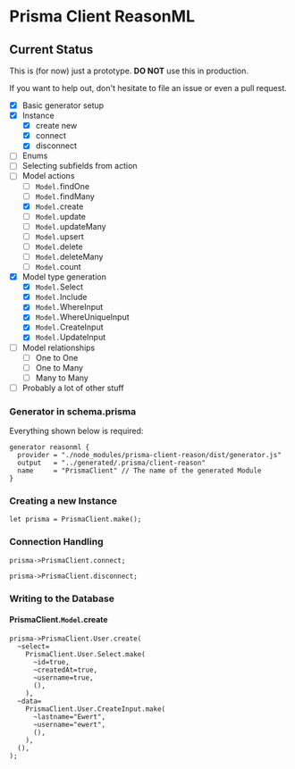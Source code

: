 # Prisma Client ReasonML

## Current Status

This is (for now) just a prototype.
**DO NOT** use this in production.

If you want to help out, don't hesitate to file an issue or even a pull request.

- [x] Basic generator setup
- [x] Instance
  - [x] create new
  - [x] connect
  - [x] disconnect
- [ ] Enums
- [ ] Selecting subfields from action
- [ ] Model actions
  - [ ] `Model.`findOne
  - [ ] `Model.`findMany
  - [x] `Model.`create
  - [ ] `Model.`update
  - [ ] `Model.`updateMany
  - [ ] `Model.`upsert
  - [ ] `Model.`delete
  - [ ] `Model.`deleteMany
  - [ ] `Model.`count
- [x] Model type generation
  - [x] `Model.`Select
  - [x] `Model.`Include
  - [x] `Model.`WhereInput
  - [x] `Model.`WhereUniqueInput
  - [x] `Model.`CreateInput
  - [x] `Model.`UpdateInput
- [ ] Model relationships
  - [ ] One to One
  - [ ] One to Many
  - [ ] Many to Many
- [ ] Probably a lot of other stuff

### Generator in schema.prisma

Everything shown below is required:

```prisma
generator reasonml {
  provider = "./node_modules/prisma-client-reason/dist/generator.js"
  output   = "../generated/.prisma/client-reason"
  name     = "PrismaClient" // The name of the generated Module
}
```

### Creating a new Instance

```reason
let prisma = PrismaClient.make();
```

### Connection Handling

```reason
prisma->PrismaClient.connect;

prisma->PrismaClient.disconnect;
```

### Writing to the Database

#### PrismaClient.`Model`.create

```reason
prisma->PrismaClient.User.create(
  ~select=
    PrismaClient.User.Select.make(
      ~id=true,
      ~createdAt=true,
      ~username=true,
      (),
    ),
  ~data=
    PrismaClient.User.CreateInput.make(
      ~lastname="Ewert",
      ~username="ewert",
      (),
    ),
  (),
);
```
